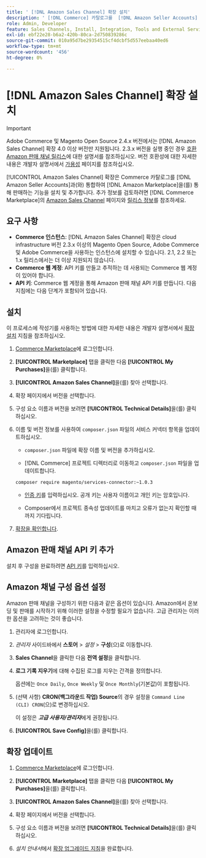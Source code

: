 ```yaml
---
title: ' [!DNL Amazon Sales Channel] 확장 설치'
description: ' [!DNL Commerce] 카탈로그를  [!DNL Amazon Seller Accounts] 과(와) 통합하고  [!DNL Amazon Marketplace]을(를) 통해 판매하려면 Amazon Sales Channel 확장을 다운로드하여 설치하십시오.'
role: Admin, Developer
feature: Sales Channels, Install, Integration, Tools and External Services
exl-id: ebf22e28-b6a2-420b-80ca-2d750839286c
source-git-commit: 010a95d7be29354515cf4dcbf5d557eebaa40ed6
workflow-type: tm+mt
source-wordcount: '456'
ht-degree: 0%

---
```


# [!DNL Amazon Sales Channel] 확장 설치

>[!IMPORTANT]
>
>Adobe Commerce 및 Magento Open Source 2.4.x 버전에서는 [!DNL Amazon Sales Channel] 확장 4.0 이상 버전만 지원됩니다. 2.3.x 버전을 실행 중인 경우 [호환 Amazon 판매 채널 릴리스](https://docs.magento.com/user-guide/v2.3/sales-channels/amazon/amazon-sales-channel.html)에 대한 설명서를 참조하십시오. 버전 호환성에 대한 자세한 내용은 개발자 설명서에서 [가용성](https://experienceleague.adobe.com/docs/commerce-operations/release/product-availability.html) 페이지를 참조하십시오.

[!UICONTROL Amazon Sales Channel] 확장은 Commerce 카탈로그를 [!DNL Amazon Seller Accounts]과(와) 통합하여 [!DNL Amazon Marketplace]을(를) 통해 판매하는 기능을 설치 및 추가합니다. 추가 정보를 검토하려면 [!DNL Commerce Marketplace]의 [Amazon Sales Channel](https://marketplace.magento.com/magento-module-amazon.html) 페이지와 [릴리스 정보](release-notes.md)를 참조하세요.

## 요구 사항

- **Commerce 인스턴스**: [!DNL Amazon Sales Channel] 확장은 cloud infrastructure 버전 2.3.x 이상의 Magento Open Source, Adobe Commerce 및 Adobe Commerce을 사용하는 인스턴스에 설치할 수 있습니다. 2.1, 2.2 또는 1.x 릴리스에서는 더 이상 지원되지 않습니다.
- **Commerce 웹 계정**: API 키를 만들고 추적하는 데 사용되는 Commerce 웹 계정이 있어야 합니다.
- **API 키**: Commerce 웹 계정을 통해 Amazon 판매 채널 API 키를 만듭니다. 다음 지침에는 다음 단계가 포함되어 있습니다.

## 설치

이 프로세스에 작성기를 사용하는 방법에 대한 자세한 내용은 개발자 설명서에서 [확장 설치](https://experienceleague.adobe.com/docs/commerce-operations/installation-guide/tutorials/extensions.html) 지침을 참조하십시오.

1. [Commerce Marketplace](https://marketplace.magento.com/customer/account/)에 로그인합니다.

1. **[!UICONTROL Marketplace]** 탭을 클릭한 다음 **[!UICONTROL My Purchases]**&#x200B;을(를) 클릭합니다.

1. **[!UICONTROL Amazon Sales Channel]**&#x200B;을(를) 찾아 선택합니다.

1. 확장 페이지에서 버전을 선택합니다.

1. 구성 요소 이름과 버전을 보려면 **[!UICONTROL Technical Details]**&#x200B;을(를) 클릭하십시오.

1. 이름 및 버전 정보를 사용하여 `composer.json` 파일의 서비스 커넥터 항목을 업데이트하십시오.

   - `composer.json` 파일에 확장 이름 및 버전을 추가하십시오.

   - [!DNL Commerce] 프로젝트 디렉터리로 이동하고 `composer.json` 파일을 업데이트합니다.

   ```bash
   composer require magento/services-connector:~1.0.3
   ```

   - [인증 키](https://experienceleague.adobe.com/docs/commerce-operations/installation-guide/prerequisites/authentication-keys.html)를 입력하십시오. 공개 키는 사용자 이름이고 개인 키는 암호입니다.

   - Composer에서 프로젝트 종속성 업데이트를 마치고 오류가 없는지 확인할 때까지 기다립니다.

1. [확장을 확인합니다](https://experienceleague.adobe.com/docs/commerce-operations/installation-guide/tutorials/extensions.html).

## Amazon 판매 채널 API 키 추가

설치 후 구성을 완료하려면 [API 키](./amazon-verify-api-key.md)를 입력하십시오.

## Amazon 채널 구성 옵션 설정

Amazon 판매 채널을 구성하기 위한 다음과 같은 옵션이 있습니다. Amazon에서 온보딩 및 판매를 시작하기 위해 이러한 설정을 수정할 필요가 없습니다. 고급 관리자는 이러한 옵션을 고려하는 것이 좋습니다.

1. 관리자에 로그인합니다.

1. _관리자_ 사이드바에서 **스토어** > _설정_ > **구성**(으)로 이동합니다.

1. **Sales Channel**&#x200B;을 클릭한 다음 **전역 설정**&#x200B;을 클릭합니다.

1. **로그 기록 지우기**&#x200B;에 대해 수집된 로그를 지우는 간격을 정의합니다.

   옵션에는 `Once Daily`, `Once Weekly` 및 `Once Monthly`(기본값)이 포함됩니다.

1. (선택 사항) **CRON(백그라운드 작업) Source**&#x200B;의 경우 설정을 `Command Line (CLI) CRON`(으)로 변경하십시오.

   이 설정은 **_고급 사용자/관리자_**&#x200B;에게 권장됩니다.

1. **[!UICONTROL Save Config]**&#x200B;을(를) 클릭합니다.

## 확장 업데이트

1. [Commerce Marketplace](https://marketplace.magento.com/customer/account/)에 로그인합니다.

1. **[!UICONTROL Marketplace]** 탭을 클릭한 다음 **[!UICONTROL My Purchases]**&#x200B;을(를) 클릭합니다.

1. **[!UICONTROL Amazon Sales Channel]**&#x200B;을(를) 찾아 선택합니다.

1. 확장 페이지에서 버전을 선택합니다.

1. 구성 요소 이름과 버전을 보려면 **[!UICONTROL Technical Details]**&#x200B;을(를) 클릭하십시오.

1. _설치 안내서_&#x200B;에서 [확장 업그레이드 지침](https://experienceleague.adobe.com/docs/commerce-operations/installation-guide/tutorials/extensions.html)을 완료합니다.

